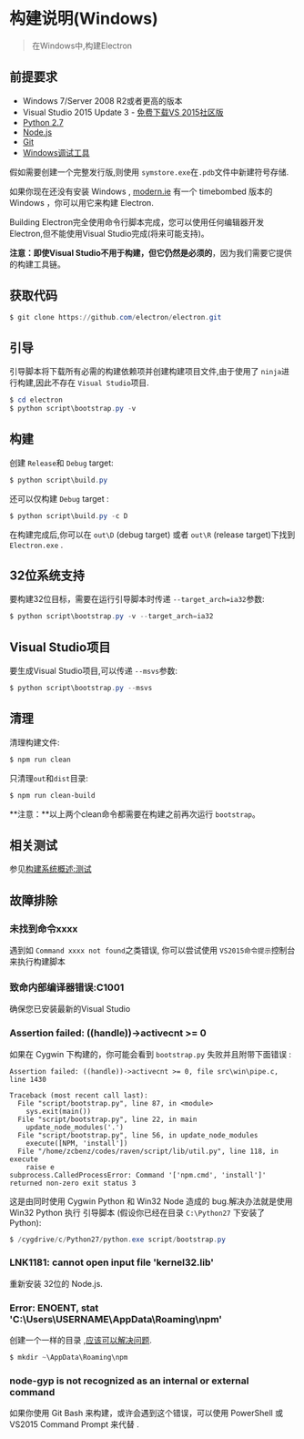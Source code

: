 # 构建说明(Windows)

> 在Windows中,构建Electron

## 前提要求

* Windows 7/Server 2008 R2或者更高的版本 
* Visual Studio 2015 Update 3 - [免费下载VS 2015社区版](https://www.visualstudio.com/en-us/products/visual-studio-community-vs.aspx)
* [Python 2.7](http://www.python.org/download/releases/2.7/)
* [Node.js](http://nodejs.org/download/)
* [Git](http://git-scm.com)
* [Windows调试工具](https://msdn.microsoft.com/en-us/library/windows/hardware/ff551063.aspx)         

假如需要创建一个完整发行版,则使用 `symstore.exe`在`.pdb`文件中新建符号存储.
  
如果你现在还没有安装 Windows , [modern.ie](https://www.modern.ie/en-us/virtualization-tools#downloads) 有一个 timebombed 版本的 Windows ，你可以用它来构建 Electron.

Building Electron完全使用命令行脚本完成，您可以使用任何编辑器开发Electron,但不能使用Visual Studio完成(将来可能支持)。

**注意：**即使Visual Studio不用于构建，但它仍然是**必须的**，因为我们需要它提供的构建工具链。

## 获取代码

```powershell
$ git clone https://github.com/electron/electron.git
```

## 引导

引导脚本将下载所有必需的构建依赖项并创建构建项目文件,由于使用了 `ninja`进行构建,因此不存在 `Visual Studio`项目.
```powershell
$ cd electron
$ python script\bootstrap.py -v
```

## 构建

创建 `Release`和 `Debug` target:
```powershell
$ python script\build.py
```

还可以仅构建 `Debug` target :
```powershell
$ python script\build.py -c D
```

在构建完成后,你可以在 `out\D` (debug target) 或者 `out\R` (release target)下找到 `Electron.exe` .

## 32位系统支持

要构建32位目标，需要在运行引导脚本时传递 `--target_arch=ia32`参数:
```powershell
$ python script\bootstrap.py -v --target_arch=ia32
```

## Visual Studio项目

要生成Visual Studio项目,可以传递 `--msvs`参数:
```powershell
$ python script\bootstrap.py --msvs
```

## 清理

清理构建文件:
```powershell
$ npm run clean
```

只清理`out`和`dist`目录:

```bash
$ npm run clean-build
```

**注意：**以上两个clean命令都需要在构建之前再次运行 `bootstrap`。

## 相关测试

参见[构建系统概述:测试](build-system-overview.md#tests)                  

## 故障排除

### 未找到命令xxxx

遇到如 `Command xxxx not found`之类错误, 你可以尝试使用 `VS2015命令提示`控制台来执行构建脚本

### 致命内部编译器错误:C1001

确保您已安装最新的Visual Studio

### Assertion failed: ((handle))->activecnt >= 0

如果在 Cygwin 下构建的，你可能会看到 `bootstrap.py` 失败并且附带下面错误 :
```
Assertion failed: ((handle))->activecnt >= 0, file src\win\pipe.c, line 1430

Traceback (most recent call last):
  File "script/bootstrap.py", line 87, in <module>
    sys.exit(main())
  File "script/bootstrap.py", line 22, in main
    update_node_modules('.')
  File "script/bootstrap.py", line 56, in update_node_modules
    execute([NPM, 'install'])
  File "/home/zcbenz/codes/raven/script/lib/util.py", line 118, in execute
    raise e
subprocess.CalledProcessError: Command '['npm.cmd', 'install']' returned non-zero exit status 3
```

这是由同时使用 Cygwin Python 和 Win32 Node 造成的 bug.解决办法就是使用 Win32 Python 执行 引导脚本 (假设你已经在目录 `C:\Python27` 下安装了 Python):

```powershell
$ /cygdrive/c/Python27/python.exe script/bootstrap.py
```

### LNK1181: cannot open input file 'kernel32.lib'

重新安装 32位的 Node.js.

### Error: ENOENT, stat 'C:\Users\USERNAME\AppData\Roaming\npm'

创建一个一样的目录 ,[应该可以解决问题](http://stackoverflow.com/a/25095327/102704).                  

```powershell
$ mkdir ~\AppData\Roaming\npm
```

### node-gyp is not recognized as an internal or external command

如果你使用 Git Bash 来构建，或许会遇到这个错误，可以使用 PowerShell 或 VS2015 Command Prompt 来代替 .
